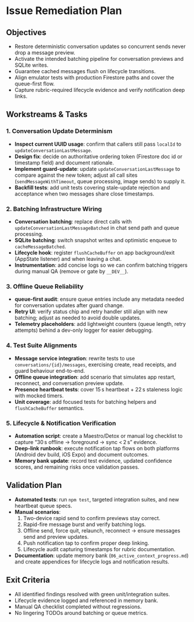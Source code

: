 # Issue Remediation Plan

## Objectives
- Restore deterministic conversation updates so concurrent sends never drop a message preview.
- Activate the intended batching pipeline for conversation previews and SQLite writes.
- Guarantee cached messages flush on lifecycle transitions.
- Align emulator tests with production Firestore paths and cover the queue-first flow.
- Capture rubric-required lifecycle evidence and verify notification deep links.

## Workstreams & Tasks

### 1. Conversation Update Determinism
- **Inspect current UUID usage**: confirm that callers still pass `localId` to `updateConversationLastMessage`.
- **Design fix**: decide on authoritative ordering token (Firestore doc id or timestamp field) and document rationale.
- **Implement guard-update**: update `updateConversationLastMessage` to compare against the new token; adjust all call sites (`sendMessageWithTimeout`, queue processing, image sends) to supply it.
- **Backfill tests**: add unit tests covering stale-update rejection and acceptance when two messages share close timestamps.

### 2. Batching Infrastructure Wiring
- **Conversation batching**: replace direct calls with `updateConversationLastMessageBatched` in chat send path and queue processing.
- **SQLite batching**: switch snapshot writes and optimistic enqueue to `cacheMessageBatched`.
- **Lifecycle hook**: register `flushCacheBuffer` on app background/exit (AppState listener) and when leaving a chat.
- **Instrumentation**: add concise logs so we can confirm batching triggers during manual QA (remove or gate by `__DEV__`).

### 3. Offline Queue Reliability
- **queue-first audit**: ensure queue entries include any metadata needed for conversation updates after guard change.
- **Retry UI**: verify status chip and retry handler still align with new batching; adjust as needed to avoid double updates.
- **Telemetry placeholders**: add lightweight counters (queue length, retry attempts) behind a dev-only logger for easier debugging.

### 4. Test Suite Alignments
- **Message service integration**: rewrite tests to use `conversations/{id}/messages`, exercising create, read receipts, and guard behaviour end-to-end.
- **Offline queue integration**: add scenario that simulates app restart, reconnect, and conversation preview update.
- **Presence heartbeat tests**: cover 15 s heartbeat + 22 s staleness logic with mocked timers.
- **Unit coverage**: add focused tests for batching helpers and `flushCacheBuffer` semantics.

### 5. Lifecycle & Notification Verification
- **Automation script**: create a Maestro/Detox or manual log checklist to capture “30 s offline → foreground → sync < 2 s” evidence.
- **Deep-link runbook**: execute notification tap flows on both platforms (Android dev build, iOS Expo) and document outcomes.
- **Memory bank update**: record test evidence, updated confidence scores, and remaining risks once validation passes.

## Validation Plan
- **Automated tests**: run `npm test`, targeted integration suites, and new heartbeat queue specs.
- **Manual scenarios**:
  1. Two-device rapid send to confirm previews stay correct.
  2. Rapid-fire message burst and verify batching logs.
  3. Offline send, force quit, relaunch, reconnect → ensure messages send and preview updates.
  4. Push notification tap to confirm proper deep linking.
  5. Lifecycle audit capturing timestamps for rubric documentation.
- **Documentation**: update memory bank (`06_active_context_progress.md`) and create appendices for lifecycle logs and notification results.

## Exit Criteria
- All identified findings resolved with green unit/integration suites.
- Lifecycle evidence logged and referenced in memory bank.
- Manual QA checklist completed without regressions.
- No lingering TODOs around batching or queue metrics.

